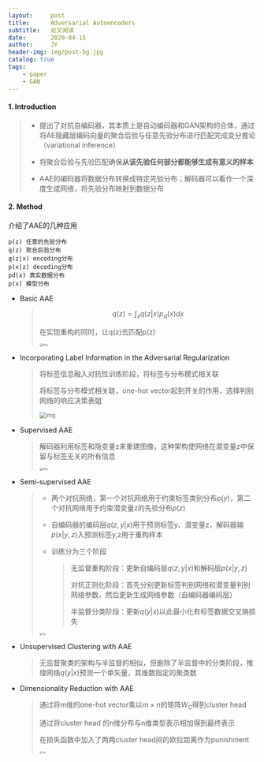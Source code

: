 ```yaml
---
layout:     post
title:      Adversarial Autoencoders 
subtitle:   论文阅读
date:       2020-04-15
author:     JY
header-img: img/post-bg.jpg
catalog: true
tags:
    - paper
    - GAN
---
```


#### 1. Introduction

> - 提出了对抗自编码器，其本质上是自动编码器和GAN架构的合体，通过将AE隐藏层编码向量的聚合后验与任意先验分布进行匹配完成变分推论（variational inference）
>
> - 将聚合后验与先验匹配确保**从该先验任何部分都能够生成有意义的样本**
> - AAE的编码器将数据分布转换成特定先验分布；解码器可以看作一个深度生成网络，将先验分布映射到数据分布



#### 2. Method

介绍了AAE的几种应用

```
p(z) 任意的先验分布
q(z) 聚合后验分布
q(z|x) encoding分布
p(x|z) decoding分布
pd(x) 真实数据分布
p(x) 模型分布
```



 - Basic AAE

   > $$
   > q({z})=\int_{{x}} q({z} | {x}) p_{d}({x}) d {x}
   > $$
   >
   > 在实现重构的同时，让q(z)去匹配p(z)
   >
   > <img src="https://github.com/ZJU-CVs/zju-cvs.github.io/raw/master/img/picture/AAE.png" alt="img" style="zoom:40%;" />

 - Incorporating Label Information in the Adversarial Regularization

   > 将标签信息融入对抗性训练阶段，将标签与分布模式相关联
   >
   > 将标签与分布模式相关联，one-hot vector起到开关的作用，选择判别网络的响应决策表姐
   >
   > <img src="https://github.com/ZJU-CVs/zju-cvs.github.io/raw/master/img/picture/AAE1.png" alt="img" style="zoom:80%;" />

 - Supervised AAE 

   > 解码器利用标签和隐变量z来重建图像，这种架构使网络在潜变量z中保留与标签无关的所有信息
   >
   > <img src="https://github.com/ZJU-CVs/zju-cvs.github.io/raw/master/img/picture/AAE2.png" alt="img" style="zoom:40%;" />

 - Semi-supervised AAE  

   > - 两个对抗网络，第一个对抗网络用于约束标签类别分布$p(y)$，第二个对抗网络用于约束潜变量z的先验分布$p(z)$
   >
   > - 自编码器的编码层$\begin{equation}
   >   q(z, y | x)
   >   \end{equation}$用于预测标签y、潜变量z，解码器输$\begin{equation}
   >   p(x|y,z)
   >   \end{equation}$入预测标签y,z用于重构样本
   >
   > - 训练分为三个阶段
   >
   >   > 无监督重构阶段：更新自编码层$\begin{equation}
   >   > q(z, y | x)
   >   > \end{equation}$和解码层$\begin{equation}
   >   > p(x|y,z)
   >   > \end{equation}$
   >   >
   >   > 对抗正则化阶段：首先分别更新标签判别网络和潜变量判别网络参数，然后更新生成网络参数（自编码器编码层）
   >   >
   >   > 半监督分类阶段：更新$\begin{equation}
   >   > q(y|x)
   >   > \end{equation}$以此最小化有标签数据交叉熵损失
   >
   > <img src="https://github.com/ZJU-CVs/zju-cvs.github.io/raw/master/img/picture/AAE3.png" alt="img" style="zoom:30%;" />
   >
   > 

 - Unsupervised Clustering with AAE  

   > 无监督聚类的架构与半监督的相似，但删除了半监督中的分类阶段，推理网络$\begin{equation}
   > q(y|x)
   > \end{equation}$预测一个单矢量，其维数指定的聚类数

 - Dimensionality Reduction with AAE 

   > 通过将m维的one-hot vector乘以$m\times n$的矩阵$W_C$得到cluster head
   >
   > 通过将cluster head 的n维分布与n维类型表示相加得到最终表示
   >
   > 在损失函数中加入了两两cluster head间的欧拉距离作为punishment
   >
   > <img src="https://github.com/ZJU-CVs/zju-cvs.github.io/raw/master/img/picture/AAE4.png" alt="img" style="zoom:30%;" />

